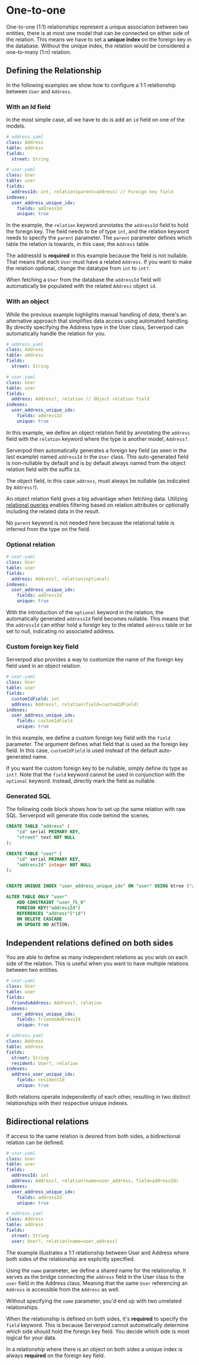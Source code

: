 # One-to-one

One-to-one (1:1) relationships represent a unique association between two entities, there is at most one model that can be connected on either side of the relation. This means we have to set a **unique index** on the foreign key in the database. Without the unique index, the relation would be considered a one-to-many (1:n) relation.

## Defining the Relationship 
In the following examples we show how to configure a 1:1 relationship between  `User` and `Address`.

### With an Id field
In the most simple case, all we have to do is add an `id` field on one of the models.

```yaml
# address.yaml
class: Address
table: address
fields:
  street: String

# user.yaml
class: User
table: user
fields:
  addressId: int, relation(parent=address) // Foreign key field
indexes:
  user_address_unique_idx:
    fields: addressId
    unique: true
```

In the example, the `relation` keyword annotates the `addressId` field to hold the foreign key. The field needs to be of type `int`, and the relation keyword needs to specify the `parent` parameter. The `parent` parameter defines which table the relation is towards, in this case, the `Address` table.

The addressId is **required** in this example because the field is not nullable. That means that each `User` must have a related `Address`. If you want to make the relation optional, change the datatype from `int` to `int?`.

When fetching a `User` from the database the `addressId` field will automatically be populated with the related `Address` object `id`.

### With an object

While the previous example highlights manual handling of data, there's an alternative approach that simplifies data access using automated handling. By directly specifying the Address type in the User class, Serverpod can automatically handle the relation for you.

```yaml
# address.yaml
class: Address
table: address
fields:
  street: String

# user.yaml
class: User
table: user
fields:
  address: Address?, relation // Object relation field
indexes:
  user_address_unique_idx:
    fields: addressId
    unique: true
```

In this example, we define an object relation field by annotating the `address` field with the `relation` keyword where the type is another model, `Address?`. 

Serverpod then automatically generates a foreign key field (as seen in the last example) named `addressId` in the `User` class. This auto-generated field is non-nullable by default and is by default always named from the object relation field with the suffix `Id`.

The object field, in this case `address`, must always be nullable (as indicated by `Address?`).

An object relation field gives a big advantage when fetching data. Utilizing [relational queries](../relation-queries) enables filtering based on relation attributes or optionally including the related data in the result.

No `parent` keyword is not needed here because the relational table is inferred from the type on the field.

### Optional relation

```yaml
# user.yaml
class: User
table: user
fields:
  address: Address?, relation(optional)
indexes:
  user_address_unique_idx:
    fields: addressId
    unique: true
```

With the introduction of the `optional` keyword in the relation, the automatically generated `addressId` field becomes nullable. This means that the `addressId` can either hold a foreign key to the related `address` table or be set to null, indicating no associated address.

### Custom foreign key field

Serverpod also provides a way to customize the name of the foreign key field used in an object relation.

```yaml
# user.yaml
class: User
table: user
fields:
  customIdField: int
  address: Address?, relation(field=customIdField)
indexes:
  user_address_unique_idx:
    fields: customIdField
    unique: true
```

In this example, we define a custom foreign key field with the `field` parameter. The argument defines what field that is used as the foreign key field. In this case, `customIdField` is used instead of the default auto-generated name.

If you want the custom foreign key to be nullable, simply define its type as `int?`. Note that the `field` keyword cannot be used in conjunction with the `optional` keyword. Instead, directly mark the field as nullable.

### Generated SQL

The following code block shows how to set up the same relation with raw SQL. Serverpod will generate this code behind the scenes.

```sql
CREATE TABLE "address" (
    "id" serial PRIMARY KEY,
    "street" text NOT NULL
);

CREATE TABLE "user" (
    "id" serial PRIMARY KEY,
    "addressId" integer NOT NULL
);


CREATE UNIQUE INDEX "user_address_unique_idx" ON "user" USING btree ("addressId");

ALTER TABLE ONLY "user"
    ADD CONSTRAINT "user_fk_0"
    FOREIGN KEY("addressId")
    REFERENCES "address"("id")
    ON DELETE CASCADE
    ON UPDATE NO ACTION;
```

## Independent relations defined on both sides

You are able to define as many independent relations as you wish on each side of the relation. This is useful when you want to have multiple relations between two entities.

```yaml
# user.yaml
class: User
table: user
fields:
  friendsAddress: Address?, relation
indexes:
  user_address_unique_idx:
    fields: friendsAddressId
    unique: true

# address.yaml
class: Address
table: address
fields:
  street: String
  resident: User?, relation
indexes:
  address_user_unique_idx:
    fields: residentId
    unique: true
```

Both relations operate independently of each other, resulting in two distinct relationships with their respective unique indexes.

## Bidirectional relations

If access to the same relation is desired from both sides, a bidirectional relation can be defined.

```yaml
# user.yaml
class: User
table: user
fields:
  addressId: int
  address: Address?, relation(name=user_address, field=addressId)
indexes:
  user_address_unique_idx:
    fields: addressId
    unique: true

# address.yaml
class: Address
table: address
fields:
  street: String
  user: User?, relation(name=user_address)
```
The example illustrates a 1:1 relationship between User and Address where both sides of the relationship are explicitly specified.

Using the `name` parameter, we define a shared name for the relationship. It serves as the bridge connecting the `address` field in the User class to the `user` field in the Address class. Meaning that the same `User` referencing an `Address` is accessible from the `Address` as well.

Without specifying the `name` parameter, you'd end up with two unrelated relationships.

When the relationship is defined on both sides, it's **required** to specify the `field` keyword. This is because Serverpod cannot automatically determine which side should hold the foreign key field. You decide which side is most logical for your data.

In a relationship where there is an object on both sides a unique index is always **required** on the foreign key field.
